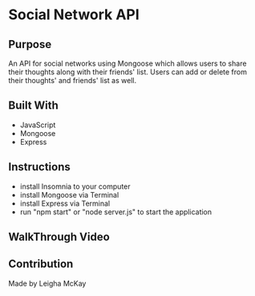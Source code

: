 # Social Network API

## Purpose 
An API for social networks using Mongoose which allows users to share their thoughts along with their friends' list. Users can add or delete from their thoughts' and friends' list as well.

## Built With
* JavaScript
* Mongoose
* Express

## Instructions
* install Insomnia to your computer
* install Mongoose via Terminal
* install Express via Terminal
* run "npm start" or "node server.js" to start the application

## WalkThrough Video

## Contribution
Made by Leigha McKay
